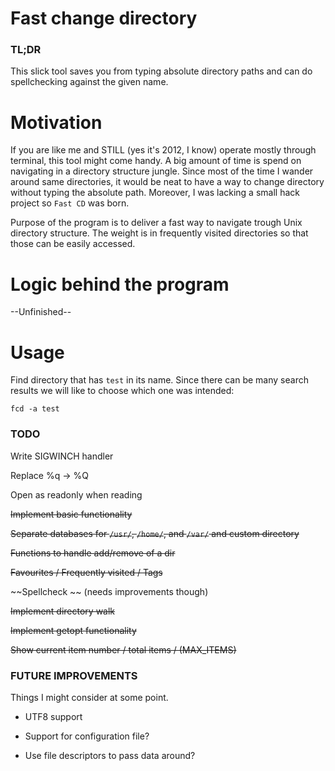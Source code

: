 # Fast change directory

### TL;DR
This slick tool saves you from typing absolute directory paths and can do
spellchecking against the given name.


# Motivation
If you are like me and STILL (yes it's 2012, I know) operate mostly through
terminal, this tool might come handy. A big amount of time is spend on
navigating in a directory structure jungle. Since most of the time I wander
around same directories, it would be neat to have a way to change directory
without typing the absolute path. Moreover, I was lacking a small hack project
so `Fast CD` was born.

Purpose of the program is to deliver a fast way to navigate trough Unix
directory structure. The weight is in frequently visited directories so that
those can be easily accessed.


# Logic behind the program
--Unfinished--

# Usage
Find directory that has `test` in its name. Since there can be many search
results we will like to choose which one was intended:

`fcd -a test`


### TODO
Write SIGWINCH handler

Replace %q -> %Q

Open as readonly when reading

~~Implement basic functionality~~

~~Separate databases for `/usr/`, `/home/`, and `/var/` and custom directory~~

~~Functions to handle add/remove of a dir~~

~~Favourites / Frequently visited / Tags~~

~~Spellcheck ~~ (needs improvements though)

~~Implement directory walk~~

~~Implement getopt functionality~~

~~Show current item number / total items / (MAX_ITEMS)~~

### FUTURE IMPROVEMENTS
Things I might consider at some point.

* UTF8 support

* Support for configuration file?

* Use file descriptors to pass data around?

